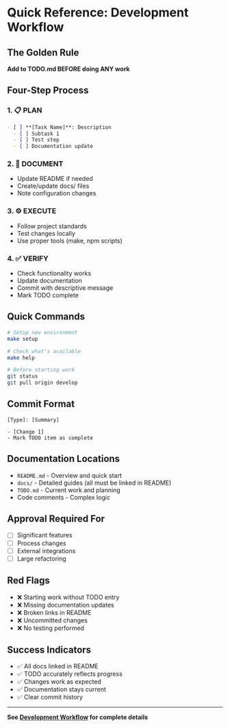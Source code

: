 # Quick Reference: Development Workflow

## The Golden Rule
**Add to TODO.md BEFORE doing ANY work**

## Four-Step Process

### 1. 📋 PLAN
```markdown
- [ ] **[Task Name]**: Description
  - [ ] Subtask 1
  - [ ] Test step
  - [ ] Documentation update
```

### 2. 📝 DOCUMENT
- Update README if needed
- Create/update docs/ files
- Note configuration changes

### 3. ⚙️ EXECUTE
- Follow project standards
- Test changes locally
- Use proper tools (make, npm scripts)

### 4. ✅ VERIFY
- Check functionality works
- Update documentation
- Commit with descriptive message
- Mark TODO complete

## Quick Commands

```bash
# Setup new environment
make setup

# Check what's available
make help

# Before starting work
git status
git pull origin develop
```

## Commit Format
```
[Type]: [Summary]

- [Change 1] 
- Mark TODO item as complete
```

## Documentation Locations
- `README.md` - Overview and quick start
- `docs/` - Detailed guides (all must be linked in README)
- `TODO.md` - Current work and planning
- Code comments - Complex logic

## Approval Required For
- [ ] Significant features
- [ ] Process changes  
- [ ] External integrations
- [ ] Large refactoring

## Red Flags
- ❌ Starting work without TODO entry
- ❌ Missing documentation updates
- ❌ Broken links in README
- ❌ Uncommitted changes
- ❌ No testing performed

## Success Indicators
- ✅ All docs linked in README
- ✅ TODO accurately reflects progress
- ✅ Changes work as expected
- ✅ Documentation stays current
- ✅ Clear commit history

---
**See [Development Workflow](DEVELOPMENT_WORKFLOW.md) for complete details**
